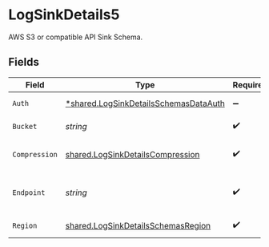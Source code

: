# LogSinkDetails5

AWS S3 or compatible API Sink Schema.


## Fields

| Field                                                                                         | Type                                                                                          | Required                                                                                      | Description                                                                                   | Example                                                                                       |
| --------------------------------------------------------------------------------------------- | --------------------------------------------------------------------------------------------- | --------------------------------------------------------------------------------------------- | --------------------------------------------------------------------------------------------- | --------------------------------------------------------------------------------------------- |
| `Auth`                                                                                        | [*shared.LogSinkDetailsSchemasDataAuth](../../models/shared/logsinkdetailsschemasdataauth.md) | :heavy_minus_sign:                                                                            | Authentication object.                                                                        |                                                                                               |
| `Bucket`                                                                                      | *string*                                                                                      | :heavy_check_mark:                                                                            | Name of the S3 Bucket.                                                                        | northflank-logs                                                                               |
| `Compression`                                                                                 | [shared.LogSinkDetailsCompression](../../models/shared/logsinkdetailscompression.md)          | :heavy_check_mark:                                                                            | Log file compression method.                                                                  | gzip                                                                                          |
| `Endpoint`                                                                                    | *string*                                                                                      | :heavy_check_mark:                                                                            | Endpoint for the AWS S3 or compatible API bucket.                                             | my.bucket.com                                                                                 |
| `Region`                                                                                      | [shared.LogSinkDetailsSchemasRegion](../../models/shared/logsinkdetailsschemasregion.md)      | :heavy_check_mark:                                                                            | Region of the S3 bucket.                                                                      | eu-west-2                                                                                     |